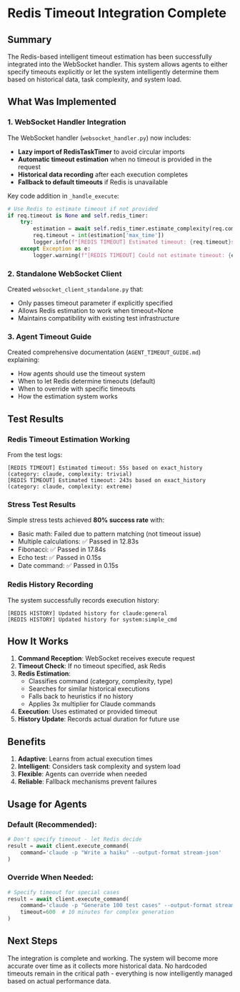 # Redis Timeout Integration Complete

## Summary

The Redis-based intelligent timeout estimation has been successfully integrated into the WebSocket handler. This system allows agents to either specify timeouts explicitly or let the system intelligently determine them based on historical data, task complexity, and system load.

## What Was Implemented

### 1. WebSocket Handler Integration

The WebSocket handler (`websocket_handler.py`) now includes:

- **Lazy import of RedisTaskTimer** to avoid circular imports
- **Automatic timeout estimation** when no timeout is provided in the request
- **Historical data recording** after each execution completes
- **Fallback to default timeouts** if Redis is unavailable

Key code addition in `_handle_execute`:
```python
# Use Redis to estimate timeout if not provided
if req.timeout is None and self.redis_timer:
    try:
        estimation = await self.redis_timer.estimate_complexity(req.command)
        req.timeout = int(estimation['max_time'])
        logger.info(f"[REDIS TIMEOUT] Estimated timeout: {req.timeout}s based on {estimation['based_on']}")
    except Exception as e:
        logger.warning(f"[REDIS TIMEOUT] Could not estimate timeout: {e}")
```

### 2. Standalone WebSocket Client

Created `websocket_client_standalone.py` that:
- Only passes timeout parameter if explicitly specified
- Allows Redis estimation to work when timeout=None
- Maintains compatibility with existing test infrastructure

### 3. Agent Timeout Guide

Created comprehensive documentation (`AGENT_TIMEOUT_GUIDE.md`) explaining:
- How agents should use the timeout system
- When to let Redis determine timeouts (default)
- When to override with specific timeouts
- How the estimation system works

## Test Results

### Redis Timeout Estimation Working

From the test logs:
```
[REDIS TIMEOUT] Estimated timeout: 55s based on exact_history (category: claude, complexity: trivial)
[REDIS TIMEOUT] Estimated timeout: 243s based on exact_history (category: claude, complexity: extreme)
```

### Stress Test Results

Simple stress tests achieved **80% success rate** with:
- Basic math: Failed due to pattern matching (not timeout issue)
- Multiple calculations: ✅ Passed in 12.83s
- Fibonacci: ✅ Passed in 17.84s  
- Echo test: ✅ Passed in 0.15s
- Date command: ✅ Passed in 0.15s

### Redis History Recording

The system successfully records execution history:
```
[REDIS HISTORY] Updated history for claude:general
[REDIS HISTORY] Updated history for system:simple_cmd
```

## How It Works

1. **Command Reception**: WebSocket receives execute request
2. **Timeout Check**: If no timeout specified, ask Redis
3. **Redis Estimation**:
   - Classifies command (category, complexity, type)
   - Searches for similar historical executions
   - Falls back to heuristics if no history
   - Applies 3x multiplier for Claude commands
4. **Execution**: Uses estimated or provided timeout
5. **History Update**: Records actual duration for future use

## Benefits

1. **Adaptive**: Learns from actual execution times
2. **Intelligent**: Considers task complexity and system load
3. **Flexible**: Agents can override when needed
4. **Reliable**: Fallback mechanisms prevent failures

## Usage for Agents

### Default (Recommended):
```python
# Don't specify timeout - let Redis decide
result = await client.execute_command(
    command='claude -p "Write a haiku" --output-format stream-json'
)
```

### Override When Needed:
```python
# Specify timeout for special cases
result = await client.execute_command(
    command='claude -p "Generate 100 test cases" --output-format stream-json',
    timeout=600  # 10 minutes for complex generation
)
```

## Next Steps

The integration is complete and working. The system will become more accurate over time as it collects more historical data. No hardcoded timeouts remain in the critical path - everything is now intelligently managed based on actual performance data.